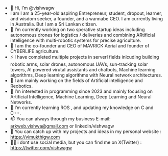 - 👋 Hi, I’m @vishwagw
- I am I am a 25-year-old aspiring Entrepreneur, student, dropout, learner, and wisdom seeker, a founder, and a wannabe CEO. I am currently living in Australia. But I am a Sri Lankan citizen.
-  💞️ I’m currently working on two sperative startup ideas including autonomous drones for logistics / deliveries and combining ARtificial intelligence with multi-robotic systems for precise agriculture.
- 💼 I am the co-founder and CEO of MAVRICK Aerial and founder of CYBERLIFE agriculture.
- ⚡ I have completed multiple projects in serverl fields inlcuding building robotic arms, solar drones, autonomous UAVs, sun-tracking solar towers, AI powered virutal assistants and chatbots, Machine learning algorithms, Deep learning algorithms with Neural network architectures.
- 🤖 I am mainly working on the fields of Artificial intelligence and Reobotics. 
- 👀 I’m interested in programming since 2023 and mainly focusing on Artificial Intelligence, Machine Learning, Deep Learning and Neural Networks.
- 🌱 I’m currently learning ROS , and updating my knowledge on C and C++.
- 📫 You can always through my business E-mail: arkweb.vishwa@gmail.com or linkedin/vishwagw
- 🛜 You can catch up with my projects and ideas in my personal website : https://vimukthigw.com
- 🧑‍💻 i dont use social media, but you can find me on X(Twitter) : https://twitter.com/vishwagw

<!---
vishwagw/vishwagw is a ✨ special ✨ repository because its `README.md` (this file) appears on your GitHub profile.
You can click the Preview link to take a look at your changes.
--->
